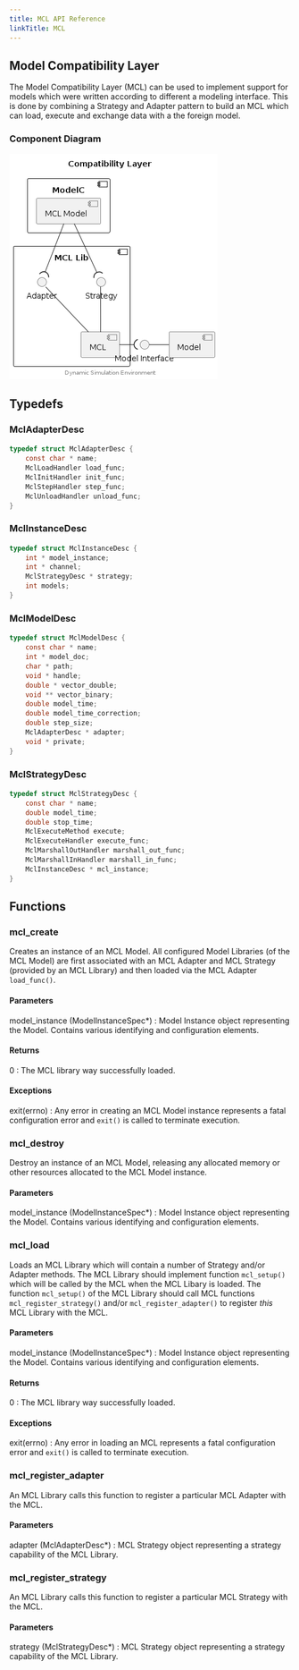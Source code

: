 ```yaml
---
title: MCL API Reference
linkTitle: MCL
---
```

## Model Compatibility Layer


The Model Compatibility Layer (MCL) can be used to implement support for models
which were written according to different a modeling interface. This is done
by combining a Strategy and Adapter pattern to build an MCL which can load,
execute and exchange data with a the foreign model.


### Component Diagram

<div hidden>

```
@startuml mcl-component

title Compatibility Layer

component "ModelC" {
	component "MCL Model" as MCLmodel
}
component "MCL Lib" {
  interface "Strategy" as Sif
  interface "Adapter" as Aif
  component "MCL" as MCL
}
interface "Model Interface" as Mif
component "Model" as Model

MCLmodel --( Sif
MCLmodel --( Aif
Sif -- MCL
Aif -- MCL
MCL -( Mif
Mif - Model


center footer Dynamic Simulation Environment

@enduml
```

</div>

![](mcl-component.png)





## Typedefs

### MclAdapterDesc

```c
typedef struct MclAdapterDesc {
    const char * name;
    MclLoadHandler load_func;
    MclInitHandler init_func;
    MclStepHandler step_func;
    MclUnloadHandler unload_func;
}
```

### MclInstanceDesc

```c
typedef struct MclInstanceDesc {
    int * model_instance;
    int * channel;
    MclStrategyDesc * strategy;
    int models;
}
```

### MclModelDesc

```c
typedef struct MclModelDesc {
    const char * name;
    int * model_doc;
    char * path;
    void * handle;
    double * vector_double;
    void ** vector_binary;
    double model_time;
    double model_time_correction;
    double step_size;
    MclAdapterDesc * adapter;
    void * private;
}
```

### MclStrategyDesc

```c
typedef struct MclStrategyDesc {
    const char * name;
    double model_time;
    double stop_time;
    MclExecuteMethod execute;
    MclExecuteHandler execute_func;
    MclMarshallOutHandler marshall_out_func;
    MclMarshallInHandler marshall_in_func;
    MclInstanceDesc * mcl_instance;
}
```

## Functions

### mcl_create

Creates an instance of an MCL Model. All configured Model Libraries (of the
MCL Model) are first associated with an MCL Adapter and MCL Strategy (provided
by an MCL Library) and then loaded via the MCL Adapter `load_func()`.

#### Parameters

model_instance (ModelInstanceSpec*)
: Model Instance object representing the Model. Contains various identifying
  and configuration elements.

#### Returns

0
: The MCL library way successfully loaded.

#### Exceptions

exit(errno)
: Any error in creating an MCL Model instance represents a fatal configuration
  error and `exit()` is called to terminate execution.



### mcl_destroy

Destroy an instance of an MCL Model, releasing any allocated memory or other
resources allocated to the MCL Model instance.

#### Parameters

model_instance (ModelInstanceSpec*)
: Model Instance object representing the Model. Contains various identifying
  and configuration elements.



### mcl_load

Loads an MCL Library which will contain a number of Strategy and/or Adapter
methods. The MCL Library should implement function `mcl_setup()` which will
be called by the MCL when the MCL Libary is loaded. The function `mcl_setup()`
of the MCL Library should call MCL functions `mcl_register_strategy()` and/or
`mcl_register_adapter()` to register _this_ MCL Library with the MCL.

#### Parameters

model_instance (ModelInstanceSpec*)
: Model Instance object representing the Model. Contains various identifying
  and configuration elements.

#### Returns

0
: The MCL library way successfully loaded.

#### Exceptions

exit(errno)
: Any error in loading an MCL represents a fatal configuration error and
  `exit()` is called to terminate execution.



### mcl_register_adapter

An MCL Library calls this function to register a particular MCL Adapter with
the MCL.

#### Parameters

adapter (MclAdapterDesc*)
: MCL Strategy object representing a strategy capability of the MCL Library.



### mcl_register_strategy

An MCL Library calls this function to register a particular MCL Strategy with
the MCL.

#### Parameters

strategy (MclStrategyDesc*)
: MCL Strategy object representing a strategy capability of the MCL Library.



